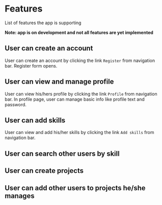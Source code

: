 # Features

List of features the app is supporting

**Note: app is on development and not all features are yet implemented**

## User can create an account

User can create an account by clicking the link `Register` from navigation bar. Register form opens.

## User can view and manage profile

User can view his/hers profile by clicking the link `Profile` from navigation bar. In profile page, user can manage basic info like profile text and password.

## User can add skills

User can view and add his/her skills by clicking the link `Add skills` from navigation bar. 

## User can search other users by skill

## User can create projects

## User can add other users to projects he/she manages
